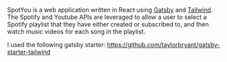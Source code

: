 SpotYou is a web application written in React using [Gatsby](https://www.gatsbyjs.org/)
and  [Tailwind](https://tailwindcss.com).  The Spotify and Youtube APIs are leveraged
to allow a user to select a Spotify playlist that they have either created or
subscribed to, and then watch music  videos for each song in the playlist.

I used the following gatsby starter: https://github.com/taylorbryant/gatsby-starter-tailwind
